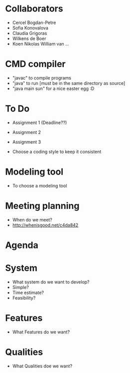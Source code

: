# Collaborators

- Cercel Bogdan-Petre
- Sofia Konovalova
- Claudia Grigoras
- Wilkens de Boer
- Koen Nikolas William van ...

# CMD compiler

- "javac" to compile programs
- "java" to run [must be in the same directory as source]
- "java main sun" for a nice easter egg :D

# To Do

- Assignment 1 (Deadline??)

- Assignment 2

- Assignment 3

- Choose a coding style to keep it consistent

# Modeling tool

- To choose a modeling tool

# Meeting planning

- When do we meet?
- 	http://whenisgood.net/c4da842

# Agenda

# System

- What system do we want to develop?
- Simple?
- Time estimate?
- Feasibility?

# Features

- What Features do we want?

# Qualities

- What Qualities doe we want?